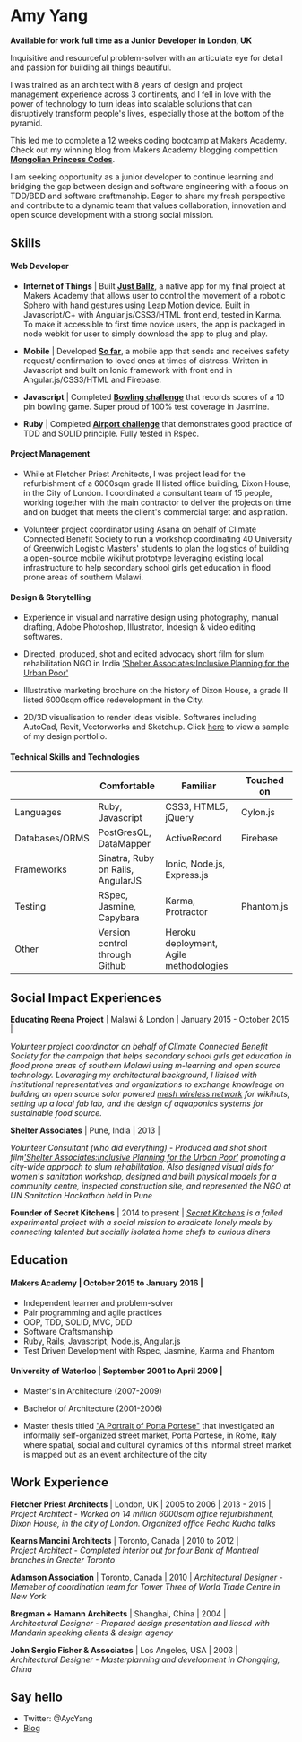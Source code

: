 Amy Yang
===========

**Available for work full time as a Junior Developer in London, UK**

Inquisitive and resourceful problem-solver with an articulate eye for detail and passion for building all things beautiful.  

I was trained as an architect with 8 years of design and project management experience across 3 continents, and I fell in love with the power of technology to turn ideas into scalable solutions that can disruptively transform people's lives, especially those at the bottom of the pyramid.

This led me to complete a 12 weeks coding bootcamp at Makers Academy. Check out my winning blog from Makers Academy blogging competition [**Mongolian Princess Codes**](http://www.mongolianprincess.net).

I am seeking opportunity as a junior developer to continue learning and bridging the gap between design and software engineering with a focus on TDD/BDD and software craftmanship.  Eager to share my fresh perspective and contribute to a dynamic team that values collaboration, innovation and open source development with a strong social mission.

Skills
------

#### Web Developer

- **Internet of Things** | Built [**Just Ballz**](https://github.com/mongolianprincess/just_ballz), a native app for my final project at Makers Academy that allows user to control the movement of a robotic [Sphero](http://www.sphero.com/) with hand gestures using [Leap Motion](https://www.leapmotion.com/) device.  Built in Javascript/C+ with Angular.js/CSS3/HTML front end, tested in Karma. To make it accessible to first time novice users, the app is packaged in node webkit for user to simply download the app to plug and play.  

- **Mobile** | Developed [**So far**](https://github.com/mongolianprincess/soSafe), a mobile app that sends and receives safety request/ confirmation to loved ones at times of distress. Written in Javascript and built on Ionic framework with front end in Angular.js/CSS3/HTML and Firebase.

- **Javascript** | Completed [**Bowling challenge**](https://github.com/mongolianprincess/bowling-challenge) that records scores of a 10 pin bowling game. Super proud of 100% test coverage in Jasmine.

- **Ruby** | Completed [**Airport challenge**](https://github.com/mongolianprincess/airport_challenge) that demonstrates good practice of TDD and SOLID principle. Fully tested in Rspec.

#### Project Management

- While at Fletcher Priest Architects, I was project lead for the refurbishment of a 6000sqm grade II listed office building, Dixon House, in the City of London. I coordinated a consultant team of 15 people, working together with the main contractor to deliver the projects on time and on budget that meets the client's commercial target and aspiration.

- Volunteer project coordinator using Asana on behalf of Climate Connected Benefit Society to run a workshop coordinating 40 University of Greenwich Logistic Masters' students to plan the logistics of building a open-source mobile wikihut prototype leveraging existing local infrastructure to help secondary school girls get education in flood prone areas of southern Malawi.

#### Design & Storytelling

- Experience in visual and narrative design using photography, manual drafting, Adobe Photoshop, Illustrator, Indesign & video editing softwares.  

- Directed, produced, shot and edited advocacy short film for slum rehabilitation NGO in India ['Shelter Associates:Inclusive Planning for the Urban Poor'](http://shelter-associates.org/shelter-associates-inclusive-planning-urban-poor-1)

- Illustrative marketing brochure on the history of Dixon House, a grade II listed 6000sqm office redevelopment in the City.

- 2D/3D visualisation to render ideas visible.  Softwares including AutoCad, Revit, Vectorworks and Sketchup. Click [here](https://drive.google.com/file/d/0B2-rMJ4iqdtfVjlGZlhyOXowdHc/view?usp=sharing) to view a sample of my design portfolio.

#### Technical Skills and Technologies

| |Comfortable|Familiar|Touched on|
|---------|----------------|-------------------|------------------------------|
|Languages|Ruby, Javascript|CSS3, HTML5, jQuery|Cylon.js|
|Databases/ORMS|PostGresQL, DataMapper|ActiveRecord|Firebase|                 |
|Frameworks|Sinatra, Ruby on Rails, AngularJS|Ionic, Node.js, Express.js|                       |
|Testing|RSpec, Jasmine, Capybara|Karma, Protractor|Phantom.js|
|Other|Version control through Github|Heroku deployment, Agile methodologies| |

Social Impact Experiences
-----------------

**Educating Reena Project** | Malawi & London | January 2015 - October 2015 |

*Volunteer project coordinator on behalf of Climate Connected Benefit Society for the campaign that helps secondary school girls get education in flood prone areas of southern Malawi using m-learning and open source technology. Leveraging my architectural background, I liaised with institutional representatives and organizations to exchange knowledge on building an open source solar powered [mesh wireless network](http://servalproject.org) for wikihuts, setting up a local fab lab, and the design of aquaponics systems for sustainable food source.*

**Shelter Associates** | Pune, India | 2013 |

*Volunteer Consultant (who did everything) - Produced and shot short film['Shelter Associates:Inclusive Planning for the Urban Poor'](http://shelter-associates.org/shelter-associates-inclusive-planning-urban-poor-1) promoting a city-wide approach to slum rehabilitation.  Also designed visual aids for women's sanitation workshop, designed and built physical models for a community centre, inspected construction site, and represented the NGO at UN Sanitation Hackathon held in Pune*

**Founder of Secret Kitchens** | 2014 to present |
*[Secret Kitchens](http://secretkitchens.strikingly.com/) is a failed experimental project with a social mission to eradicate lonely meals by connecting talented but socially isolated home chefs to curious diners*   

Education
---------

#### Makers Academy | October 2015 to January 2016 |

- Independent learner and problem-solver
- Pair programming and agile practices
- OOP, TDD, SOLID, MVC, DDD
- Software Craftsmanship
- Ruby, Rails, Javascript, Node.js, Angular.js
- Test Driven Development with Rspec, Jasmine, Karma and Phantom

#### University of Waterloo | September 2001 to April 2009 |

- Master's in Architecture (2007-2009)
- Bachelor of Architecture (2001-2006)

- Master thesis titled ["A Portrait of Porta Portese"](https://uwspace.uwaterloo.ca/handle/10012/4361?show=full) that investigated an informally self-organized street market, Porta Portese, in Rome, Italy where spatial, social and cultural dynamics of this informal street market is mapped out as an event architecture of the city

Work Experience
----------------

**Fletcher Priest Architects** | London, UK | 2005 to 2006 | 2013 - 2015 |    
*Project Architect - Worked on 14 million 6000sqm office refurbishment, Dixon House, in the city of London. Organized office Pecha Kucha talks*

**Kearns Mancini Architects** | Toronto, Canada | 2010 to 2012 |   
*Project Architect - Completed interior out for four Bank of Montreal branches in Greater Toronto*  

**Adamson Association** | Toronto, Canada | 2010 |
*Architectural Designer - Memeber of coordination team for Tower Three of World Trade Centre in New York*

**Bregman + Hamann Architects** | Shanghai, China | 2004 |   
*Architectural Designer - Prepared design presentation and liased with Mandarin speaking clients & design agency*

**John Sergio Fisher & Associates** | Los Angeles, USA | 2003 |   
*Architectural Designer - Masterplanning and development in Chongqing, China*


Say hello
----------
- Twitter: @AycYang
- [Blog](www.mongolianprincess.net)
